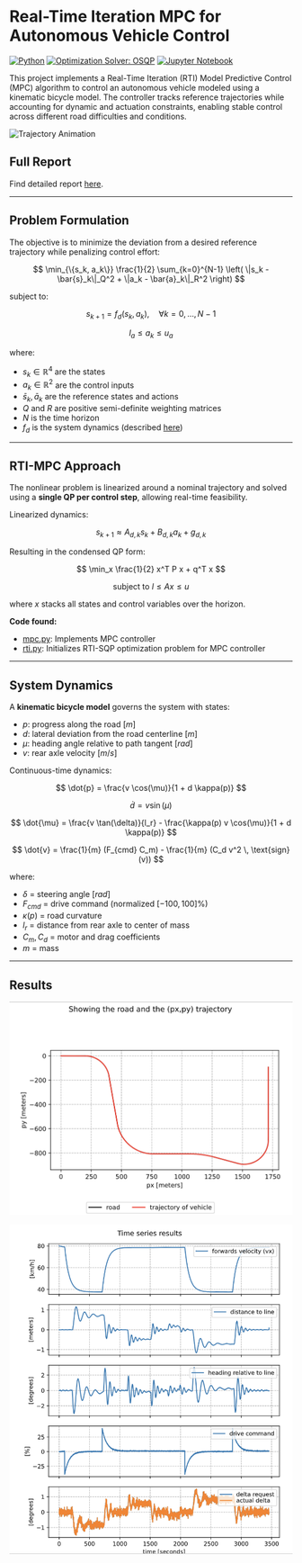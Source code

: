 # Real-Time Iteration MPC for Autonomous Vehicle Control
[![Python](https://img.shields.io/badge/python-3.8+-blue.svg)](https://www.python.org/)
[![Optimization Solver: OSQP](https://img.shields.io/badge/solver-OSQP-blue)](https://osqp.org/)
[![Jupyter Notebook](https://img.shields.io/badge/Notebook-Jupyter-orange.svg)](https://jupyter.org/)


This project implements a Real-Time Iteration (RTI) Model Predictive Control (MPC) algorithm to control an autonomous vehicle modeled using a kinematic bicycle model. The controller tracks reference trajectories while accounting for dynamic and actuation constraints, enabling stable control across different road difficulties and conditions.

![Trajectory Animation](figures/trajectory_animation.gif)

## Full Report
Find detailed report [here](report.pdf).

---

## Problem Formulation

The objective is to minimize the deviation from a desired reference trajectory while penalizing control effort:

$$
\min_{\{s_k, a_k\}} \frac{1}{2} \sum_{k=0}^{N-1} \left( \|s_k - \bar{s}_k\|_Q^2 + \|a_k - \bar{a}_k\|_R^2 \right)
$$

subject to:

$$
s_{k+1} = f_d(s_k, a_k), \quad \forall k = 0, \ldots, N-1
$$

$$
l_a \leq a_k \leq u_a
$$

where:
- $s_k \in \mathbb{R}^4$ are the states
- $a_k \in \mathbb{R}^2$ are the control inputs
- $\bar{s}_k, \bar{a}_k$ are the reference states and actions
- $Q$ and $R$ are positive semi-definite weighting matrices
- $N$ is the time horizon
- $f_d$ is the system dynamics (described [here](#system-dynamics))

---

## RTI-MPC Approach

The nonlinear problem is linearized around a nominal trajectory and solved using a **single QP per control step**, allowing real-time feasibility.

Linearized dynamics:

$$
s_{k+1} \approx A_{d,k} s_k + B_{d,k} a_k + g_{d,k}
$$

Resulting in the condensed QP form:

$$
\min_x \frac{1}{2} x^T P x + q^T x
$$

$$
\text{subject to } l \leq A x \leq u
$$

where $x$ stacks all states and control variables over the horizon.

**Code found:**
- [mpc.py](mpc.py): Implements MPC controller
- [rti.py](rti.py): Initializes RTI-SQP optimization problem for MPC controller

---

## System Dynamics

A **kinematic bicycle model** governs the system with states:
- $p$: progress along the road $[m]$
- $d$: lateral deviation from the road centerline $[m]$
- $\mu$: heading angle relative to path tangent $[rad]$
- $v$: rear axle velocity $[m/s]$

Continuous-time dynamics:

$$
\dot{p} = \frac{v \cos(\mu)}{1 + d \kappa(p)}
$$

$$
\dot{d} = v \sin(\mu)
$$

$$
\dot{\mu} = \frac{v \tan(\delta)}{l_r} - \frac{\kappa(p) v \cos(\mu)}{1 + d \kappa(p)}
$$

$$
\dot{v} = \frac{1}{m} (F_{cmd} C_m) - \frac{1}{m} (C_d v^2 \, \text{sign}(v))
$$

where:
- $\delta$ = steering angle $[rad]$
- $F_{cmd}$ = drive command (normalized $[-100, 100]\%$)
- $\kappa(p)$ = road curvature
- $l_r$ = distance from rear axle to center of mass
- $C_m, C_d$ = motor and drag coefficients
- $m$ = mass

---

## Results

![Trajectory Following](figures/trajectory.png)

![Time Series Results](figures/time_series.png)
